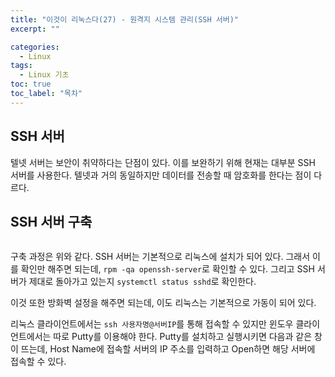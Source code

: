 ```yaml
---
title: "이것이 리눅스다(27) - 원격지 시스템 관리(SSH 서버)"
excerpt: ""

categories:
  - Linux
tags:
  - Linux 기초
toc: true
toc_label: "목차"
---
```


## SSH 서버

텔넷 서버는 보안이 취약하다는 단점이 있다. 이를 보완하기 위해 현재는 대부분 SSH 서버를 사용한다. 텔넷과 거의 동일하지만 데이터를 전송할 때 암호화를 한다는 점이 다르다. 

## SSH 서버 구축

<img src="">

구축 과정은 위와 같다. SSH 서버는 기본적으로 리눅스에 설치가 되어 있다. 그래서 이를 확인만 해주면 되는데, `rpm -qa openssh-server`로 확인할 수 있다. 그리고 SSH 서버가 제대로 돌아가고 있는지 `systemctl status sshd`로 확인한다. 

이것 또한 방화벽 설정을 해주면 되는데, 이도 리눅스는 기본적으로 가동이 되어 있다.

리눅스 클라이언트에서는 `ssh 사용자명@서버IP`를 통해 접속할 수 있지만 윈도우 클라이언트에서는 따로 Putty를 이용해야 한다. Putty를 설치하고 실행시키면 다음과 같은 창이 뜨는데, Host Name에 접속할 서버의 IP 주소를 입력하고 Open하면 해당 서버에 접속할 수 있다. 